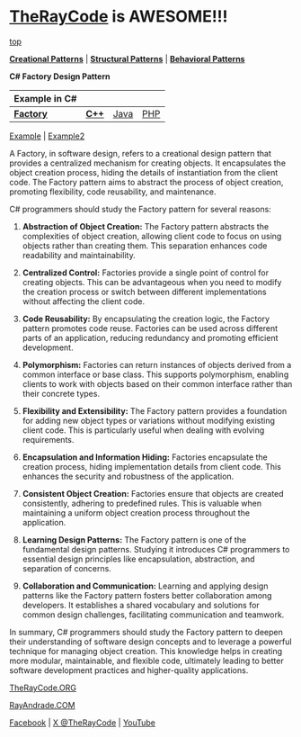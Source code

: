 # [TheRayCode](../../../README.md) is AWESOME!!!

[top](../README.md)

**[Creational Patterns](../README.md)** | **[Structural Patterns](../../Structural/README.md)** | **[Behavioral Patterns](../../Behavioral/README.md)**

**C# Factory Design Pattern**

|Example in C#|   |   |   |
|---|---|---|---|
|  [**Factory**](README.md) | [**C++**](../../../CPP/Creational/Factory/README.md) | [Java](../../../Java/Creational/Factory/README.md) | [PHP](../../../PHP/Creational/Factory/README.md) |

[Example](Example/README.md) | [Example2](Example2/README.md)

A Factory, in software design, refers to a creational design pattern that provides a centralized mechanism for creating objects. It encapsulates the object creation process, hiding the details of instantiation from the client code. The Factory pattern aims to abstract the process of object creation, promoting flexibility, code reusability, and maintenance.

C# programmers should study the Factory pattern for several reasons:

1. **Abstraction of Object Creation:** The Factory pattern abstracts the complexities of object creation, allowing client code to focus on using objects rather than creating them. This separation enhances code readability and maintainability.

2. **Centralized Control:** Factories provide a single point of control for creating objects. This can be advantageous when you need to modify the creation process or switch between different implementations without affecting the client code.

3. **Code Reusability:** By encapsulating the creation logic, the Factory pattern promotes code reuse. Factories can be used across different parts of an application, reducing redundancy and promoting efficient development.

4. **Polymorphism:** Factories can return instances of objects derived from a common interface or base class. This supports polymorphism, enabling clients to work with objects based on their common interface rather than their concrete types.

5. **Flexibility and Extensibility:** The Factory pattern provides a foundation for adding new object types or variations without modifying existing client code. This is particularly useful when dealing with evolving requirements.

6. **Encapsulation and Information Hiding:** Factories encapsulate the creation process, hiding implementation details from client code. This enhances the security and robustness of the application.

7. **Consistent Object Creation:** Factories ensure that objects are created consistently, adhering to predefined rules. This is valuable when maintaining a uniform object creation process throughout the application.

8. **Learning Design Patterns:** The Factory pattern is one of the fundamental design patterns. Studying it introduces C# programmers to essential design principles like encapsulation, abstraction, and separation of concerns.

9. **Collaboration and Communication:** Learning and applying design patterns like the Factory pattern fosters better collaboration among developers. It establishes a shared vocabulary and solutions for common design challenges, facilitating communication and teamwork.

In summary, C# programmers should study the Factory pattern to deepen their understanding of software design concepts and to leverage a powerful technique for managing object creation. This knowledge helps in creating more modular, maintainable, and flexible code, ultimately leading to better software development practices and higher-quality applications.

[TheRayCode.ORG](https://www.TheRayCode.org)

[RayAndrade.COM](https://www.RayAndrade.com)

[Facebook](https://www.facebook.com/TheRayCode/) | [X @TheRayCode](https://www.x.com/TheRayCode/) | [YouTube](https://www.youtube.com/TheRayCode/)

